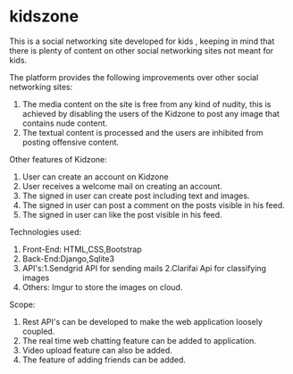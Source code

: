 # kidszone

This is a social networking site developed for kids , keeping in mind that there is plenty of content on other social networking sites not meant for kids.

The platform provides the following improvements over other social networking sites:
1. The media content on the site is free from any kind of nudity, this is achieved by disabling the users of the Kidzone to post any image that contains nude content.
2. The textual content is processed and the users are inhibited from posting offensive content.

Other features of Kidzone:
1. User can create an account on Kidzone
2. User receives a welcome mail on creating an account.
3. The signed in user can create post including text and images.
4. The signed in user can post a comment on the posts visible in his feed.
5. The signed in user can like the post visible in his feed.


Technologies used:

1. Front-End: HTML,CSS,Bootstrap
2. Back-End:Django,Sqlite3
3. API's:1.Sendgrid API for sending mails
        2.Clarifai Api for classifying images 
4. Others: Imgur to store the images on cloud.

Scope:

1. Rest API's can be developed to make the web application loosely coupled.
2. The real time web chatting feature can be added to application.
3. Video upload feature can also be added.
4. The feature of adding friends can be added.

